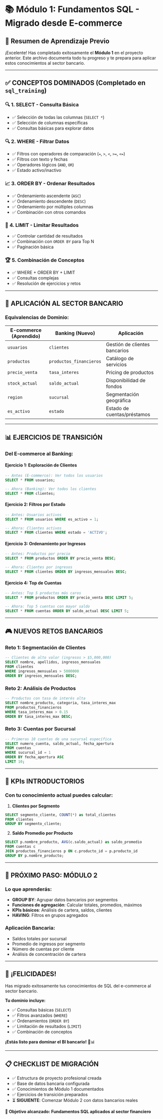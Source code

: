 # 📚 Módulo 1: Fundamentos SQL - Migrado desde E-commerce

## 🎯 Resumen de Aprendizaje Previo

¡Excelente! Has completado exitosamente el **Módulo 1** en el proyecto anterior. Este archivo documenta todo tu progreso y te prepara para aplicar estos conocimientos al sector bancario.

---

## ✅ **CONCEPTOS DOMINADOS** (Completado en `sql_training`)

### 🔍 **1. SELECT - Consulta Básica**
- ✅ Selección de todas las columnas (`SELECT *`)
- ✅ Selección de columnas específicas
- ✅ Consultas básicas para explorar datos

### 🔍 **2. WHERE - Filtrar Datos**
- ✅ Filtros con operadores de comparación (`=`, `>`, `<`, `>=`, `<=`)
- ✅ Filtros con texto y fechas
- ✅ Operadores lógicos (`AND`, `OR`)
- ✅ Estado activo/inactivo

### 📈 **3. ORDER BY - Ordenar Resultados**
- ✅ Ordenamiento ascendente (`ASC`)
- ✅ Ordenamiento descendente (`DESC`)
- ✅ Ordenamiento por múltiples columnas
- ✅ Combinación con otros comandos

### 🎯 **4. LIMIT - Limitar Resultados**
- ✅ Controlar cantidad de resultados
- ✅ Combinación con `ORDER BY` para Top N
- ✅ Paginación básica

### 🏆 **5. Combinación de Conceptos**
- ✅ WHERE + ORDER BY + LIMIT
- ✅ Consultas complejas
- ✅ Resolución de ejercicios y retos

---

## 🏦 **APLICACIÓN AL SECTOR BANCARIO**

### **Equivalencias de Dominio:**

| **E-commerce (Aprendido)** | **Banking (Nuevo)** | **Aplicación** |
|---------------------------|---------------------|----------------|
| `usuarios` | `clientes` | Gestión de clientes bancarios |
| `productos` | `productos_financieros` | Catálogo de servicios |
| `precio_venta` | `tasa_interes` | Pricing de productos |
| `stock_actual` | `saldo_actual` | Disponibilidad de fondos |
| `region` | `sucursal` | Segmentación geográfica |
| `es_activo` | `estado` | Estado de cuentas/préstamos |

---

## 📊 **EJERCICIOS DE TRANSICIÓN**

### **Del E-commerce al Banking:**

#### **Ejercicio 1: Exploración de Clientes**
```sql
-- Antes (E-commerce): Ver todos los usuarios
SELECT * FROM usuarios;

-- Ahora (Banking): Ver todos los clientes
SELECT * FROM clientes;
```

#### **Ejercicio 2: Filtros por Estado**
```sql
-- Antes: Usuarios activos
SELECT * FROM usuarios WHERE es_activo = 1;

-- Ahora: Clientes activos
SELECT * FROM clientes WHERE estado = 'ACTIVO';
```

#### **Ejercicio 3: Ordenamiento por Ingresos**
```sql
-- Antes: Productos por precio
SELECT * FROM productos ORDER BY precio_venta DESC;

-- Ahora: Clientes por ingresos
SELECT * FROM clientes ORDER BY ingresos_mensuales DESC;
```

#### **Ejercicio 4: Top de Cuentas**
```sql
-- Antes: Top 5 productos más caros
SELECT * FROM productos ORDER BY precio_venta DESC LIMIT 5;

-- Ahora: Top 5 cuentas con mayor saldo
SELECT * FROM cuentas ORDER BY saldo_actual DESC LIMIT 5;
```

---

## 🎮 **NUEVOS RETOS BANCARIOS**

### **Reto 1: Segmentación de Clientes**
```sql
-- Clientes de alto valor (ingresos > $5,000,000)
SELECT nombre, apellidos, ingresos_mensuales 
FROM clientes 
WHERE ingresos_mensuales > 5000000 
ORDER BY ingresos_mensuales DESC;
```

### **Reto 2: Análisis de Productos**
```sql
-- Productos con tasa de interés alta
SELECT nombre_producto, categoria, tasa_interes_max
FROM productos_financieros 
WHERE tasa_interes_max > 0.15 
ORDER BY tasa_interes_max DESC;
```

### **Reto 3: Cuentas por Sucursal**
```sql
-- Primeras 10 cuentas de una sucursal específica
SELECT numero_cuenta, saldo_actual, fecha_apertura
FROM cuentas 
WHERE sucursal_id = 1 
ORDER BY fecha_apertura ASC 
LIMIT 10;
```

---

## 💼 **KPIs INTRODUCTORIOS**

### **Con tu conocimiento actual puedes calcular:**

1. **Clientes por Segmento**
```sql
SELECT segmento_cliente, COUNT(*) as total_clientes
FROM clientes 
GROUP BY segmento_cliente;
```

2. **Saldo Promedio por Producto**
```sql
SELECT p.nombre_producto, AVG(c.saldo_actual) as saldo_promedio
FROM cuentas c
JOIN productos_financieros p ON c.producto_id = p.producto_id
GROUP BY p.nombre_producto;
```

---

## 🚀 **PRÓXIMO PASO: MÓDULO 2**

### **Lo que aprenderás:**
- **GROUP BY**: Agrupar datos bancarios por segmentos
- **Funciones de agregación**: Calcular totales, promedios, máximos
- **KPIs básicos**: Análisis de cartera, saldos, clientes
- **HAVING**: Filtros en grupos agregados

### **Aplicación Bancaria:**
- Saldos totales por sucursal
- Promedio de ingresos por segmento
- Número de cuentas por cliente
- Análisis de concentración de cartera

---

## 🎉 **¡FELICIDADES!**

Has migrado exitosamente tus conocimientos de SQL del e-commerce al sector bancario. 

**Tu dominio incluye:**
- ✅ Consultas básicas (`SELECT`)
- ✅ Filtros avanzados (`WHERE`)
- ✅ Ordenamientos (`ORDER BY`)
- ✅ Limitación de resultados (`LIMIT`)
- ✅ Combinación de conceptos

**¡Estás listo para dominar el BI bancario!** 🏦📊

---

## 📋 **CHECKLIST DE MIGRACIÓN**

- ✅ Estructura de proyecto profesional creada
- ✅ Base de datos bancaria configurada
- ✅ Conocimientos de Módulo 1 documentados
- ✅ Ejercicios de transición preparados
- ⏳ **SIGUIENTE**: Comenzar Módulo 2 con datos bancarios reales

**🎯 Objetivo alcanzado: Fundamentos SQL aplicados al sector financiero**
